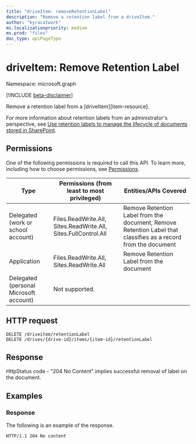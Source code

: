 ```yaml
---
title: "driveItem: removeRetentionLabel"
description: "Remove a retention label from a driveItem."
author: "kyracatwork"
ms.localizationpriority: medium
ms.prod: "files"
doc_type: apiPageType
---
```


# driveItem: Remove Retention Label
Namespace: microsoft.graph

[!INCLUDE [beta-disclaimer](../../includes/beta-disclaimer.md)]

Remove a retention label from a [driveItem][item-resource]. 

For more information about retention labels from an administrator's perspective, see [Use retention labels to manage the lifecycle of documents stored in SharePoint](/microsoft-365/compliance/auto-apply-retention-labels-scenario).


## Permissions
One of the following permissions is required to call this API. To learn more, including how to choose permissions, see [Permissions](/graph/permissions-reference).

| Type                                   | Permissions (from least to most privileged)                              | Entities/APIs Covered                                                       |
| ---------------------------------------|-------------------------------- | --------------------------------------
| Delegated (work or school account)     | Files.ReadWrite.All, Sites.ReadWrite.All, Sites.FullControl.All                                 | Remove Retention Label from the document, Remove Retention Label that classifies as a record from the document |
| Application                            | Files.ReadWrite.All, Sites.ReadWrite.All                                  | Remove Retention Label from the document|
| Delegated (personal Microsoft account) | Not supported.                                                           |                                                                       

## HTTP request
<!-- {
  "blockType": "ignored"
}
-->
```http
DELETE /driveitem/retentionLabel
DELETE /drives/{drive-id}/items/{item-id}/retentionLabel
```

## Response
HttpStatus code - "204 No Content" implies successful removal of label on the document.

## Examples

### Response

The following is an example of the response.

<!-- { "blockType": "response" } -->
```http
HTTP/1.1 204 No content
```


